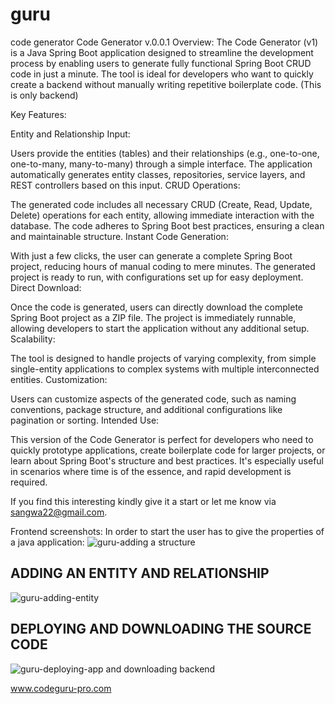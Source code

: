 # guru
code generator
Code Generator  v.0.0.1
Overview: The Code Generator (v1) is a Java Spring Boot application designed to streamline the development process by enabling users to generate fully functional Spring Boot CRUD code in just a minute. The tool is ideal for developers who want to quickly create a backend without manually writing repetitive boilerplate code. (This is only backend)

Key Features:

Entity and Relationship Input:

Users provide the entities (tables) and their relationships (e.g., one-to-one, one-to-many, many-to-many) through a simple interface.
The application automatically generates entity classes, repositories, service layers, and REST controllers based on this input.
CRUD Operations:

The generated code includes all necessary CRUD (Create, Read, Update, Delete) operations for each entity, allowing immediate interaction with the database.
The code adheres to Spring Boot best practices, ensuring a clean and maintainable structure.
Instant Code Generation:

With just a few clicks, the user can generate a complete Spring Boot project, reducing hours of manual coding to mere minutes.
The generated project is ready to run, with configurations set up for easy deployment.
Direct Download:

Once the code is generated, users can directly download the complete Spring Boot project as a ZIP file. The project is immediately runnable, allowing developers to start the application without any additional setup.
Scalability:

The tool is designed to handle projects of varying complexity, from simple single-entity applications to complex systems with multiple interconnected entities.
Customization:

Users can customize aspects of the generated code, such as naming conventions, package structure, and additional configurations like pagination or sorting.
Intended Use:

This version of the Code Generator is perfect for developers who need to quickly prototype applications, create boilerplate code for larger projects, or learn about Spring Boot's structure and best practices. It's especially useful in scenarios where time is of the essence, and rapid development is required.

If you find this interesting kindly give it a start or let me know via sangwa22@gmail.com.


Frontend screenshots:
In order to start the user has to give the properties of a java application:
![guru-adding a structure](https://github.com/user-attachments/assets/7b5fb442-3bab-43da-afc7-429a95e05071)


ADDING AN ENTITY AND RELATIONSHIP
----------------------------------
![guru-adding-entity](https://github.com/user-attachments/assets/1a000db9-bca3-47e2-8c22-7f06ef5428ef)


DEPLOYING AND DOWNLOADING THE SOURCE CODE
-----------------------------------------
![guru-deploying-app and downloading backend](https://github.com/user-attachments/assets/04e0c9b3-610e-4027-9e60-780339c8bd43)

www.codeguru-pro.com

